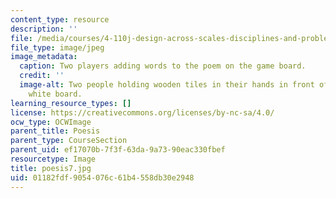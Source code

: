 ```yaml
---
content_type: resource
description: ''
file: /media/courses/4-110j-design-across-scales-disciplines-and-problem-contexts-spring-2013/01182fdf9054076c61b4558db30e2948_poesis7.jpg
file_type: image/jpeg
image_metadata:
  caption: Two players adding words to the poem on the game board.
  credit: ''
  image-alt: Two people holding wooden tiles in their hands in front of a black and
    white board.
learning_resource_types: []
license: https://creativecommons.org/licenses/by-nc-sa/4.0/
ocw_type: OCWImage
parent_title: Poesis
parent_type: CourseSection
parent_uid: ef17070b-7f3f-63da-9a73-90eac330fbef
resourcetype: Image
title: poesis7.jpg
uid: 01182fdf-9054-076c-61b4-558db30e2948
---
```

